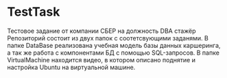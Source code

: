 # TestTask
Тестовое задание от компании СБЕР на должность DBA стажёр
Репозиторий состоит из двух папок c  соотетсвующими заданями.
В папке DataBase реализована учебная модель базы данных каршеринга, а так же работа с компонентами БД с помощью SQL-запросов.
В папке VirtualMachine находится видео, в котором описано поднятие и настройка Ubuntu на виртуальной машине.
